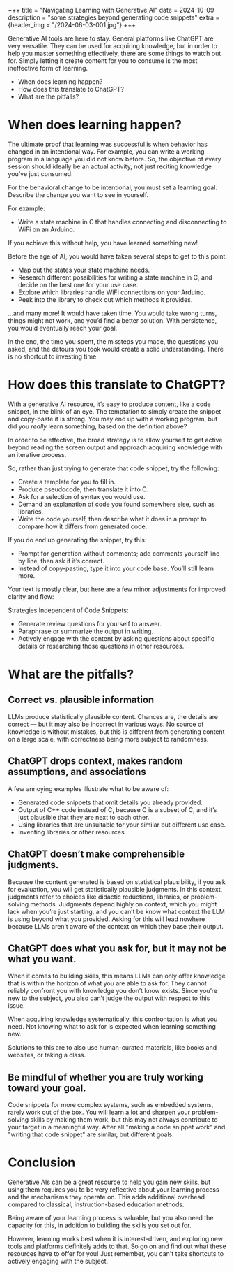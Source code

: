 +++
title = "Navigating Learning with Generative AI"
date = 2024-10-09
description = "some strategies beyond generating code snippets"
extra = {header_img = "/2024-06-03-001.jpg"}
+++

Generative AI tools are here to stay. General platforms like ChatGPT are very versatile. They can be used for acquiring knowledge, but in order to help you master something effectively, there are some things to watch out for. Simply letting it create content for you to consume is the most ineffective form of learning.

* When does learning happen?
* How does this translate to ChatGPT?
* What are the pitfalls?

# When does learning happen?

The ultimate proof that learning was successful is when behavior has changed in an intentional way. For example, you can write a working program in a language you did not know before. So, the objective of every session should ideally be an actual activity, not just reciting knowledge you’ve just consumed.

For the behavioral change to be intentional, you must set a learning goal. Describe the change you want to see in yourself.

For example:
- Write a state machine in C that handles connecting and disconnecting to WiFi on an Arduino.

If you achieve this without help, you have learned something new!

Before the age of AI, you would have taken several steps to get to this point:

- Map out the states your state machine needs.
- Research different possibilities for writing a state machine in C, and decide on the best one for your use case.
- Explore which libraries handle WiFi connections on your Arduino.
- Peek into the library to check out which methods it provides.

...and many more! It would have taken time. You would take wrong turns, things might not work, and you’d find a better solution. With persistence, you would eventually reach your goal.

In the end, the time you spent, the missteps you made, the questions you asked, and the detours you took would create a solid understanding. There is no shortcut to investing time.

# How does this translate to ChatGPT?

With a generative AI resource, it’s easy to produce content, like a code snippet, in the blink of an eye. The temptation to simply create the snippet and copy-paste it is strong. You may end up with a working program, but did you *really* learn something, based on the definition above?

In order to be effective, the broad strategy is to allow yourself to get active beyond reading the screen output and approach acquiring knowledge with an iterative process.

So, rather than just trying to generate that code snippet, try the following:

- Create a template for you to fill in.
- Produce pseudocode, then translate it into C.
- Ask for a selection of syntax you would use.
- Demand an explanation of code you found somewhere else, such as libraries.
- Write the code yourself, then describe what it does in a prompt to compare how it differs from generated code.

If you do end up generating the snippet, try this:

- Prompt for generation without comments; add comments yourself line by line, then ask if it’s correct.
- Instead of copy-pasting, type it into your code base. You’ll still learn more.

Your text is mostly clear, but here are a few minor adjustments for improved clarity and flow:

Strategies Independent of Code Snippets:

- Generate review questions for yourself to answer.
- Paraphrase or summarize the output in writing.
- Actively engage with the content by asking questions about specific details or researching those questions in other resources.

# What are the pitfalls?

## Correct vs. plausible information

LLMs produce statistically plausible content. Chances are, the details are correct — but it may also be incorrect in various ways. No source of knowledge is without mistakes, but this is different from generating content on a large scale, with correctness being more subject to randomness.

## ChatGPT drops context, makes random assumptions, and associations

A few annoying examples illustrate what to be aware of:
- Generated code snippets that omit details you already provided.
- Output of C++ code instead of C, because C is a subset of C, and it’s just plausible that they are next to each other.
- Using libraries that are unsuitable for your similar but different use case.
- Inventing libraries or other resources

## ChatGPT doesn’t make comprehensible judgments.

Because the content generated is based on statistical plausibility, if you ask for evaluation, you will get statistically plausible judgments. In this context, judgments refer to choices like didactic reductions, libraries, or problem-solving methods. Judgments depend highly on context, which you might lack when you’re just starting, and you can’t be know what context the LLM is using beyond what you provided. Asking for this will lead nowhere because LLMs aren’t aware of the context on which they base their output.

## ChatGPT does what you ask for, but it may not be what you want.

When it comes to building skills, this means LLMs can only offer knowledge that is within the horizon of what you are able to ask for. They cannot reliably confront you with knowledge you don’t know exists. Since you’re new to the subject, you also can’t judge the output with respect to this issue.

When acquiring knowledge systematically, this confrontation is what you need. Not knowing what to ask for is expected when learning something new.

Solutions to this are to also use human-curated materials, like books and websites, or taking a class.

## Be mindful of whether you are truly working toward your goal.

Code snippets for more complex systems, such as embedded systems, rarely work out of the box. You will learn a lot and sharpen your problem-solving skills by making them work, but this may not always contribute to your target in a meaningful way. After all "making a code snippet work" and "writing that code snippet" are similar, but different goals.

# Conclusion

Generative AIs can be a great resource to help you gain new skills, but using them requires you to be very reflective about your learning process and the mechanisms they operate on. This adds additional overhead compared to classical, instruction-based education methods.

Being aware of your learning process is valuable, but you also need the capacity for this, in addition to building the skills you set out for.

However, learning works best when it is interest-driven, and exploring new tools and platforms definitely adds to that. So go on and find out what these resources have to offer for you! Just remember, you can't take shortcuts to actively engaging with the subject. 
